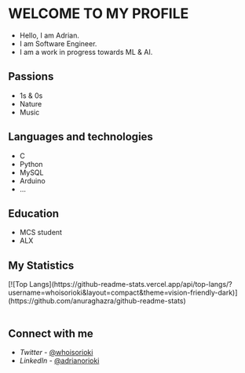 # WELCOME TO MY PROFILE

* Hello, I am Adrian.
* I am Software Engineer.
* I am a work in progress towards ML & AI.

## Passions

- 1s & 0s
- Nature
- Music

## Languages and technologies

- C
- Python
- MySQL
- Arduino
- ... 

## Education

- MCS student
- ALX

## My Statistics
<table>
  <tr>
  [![Top Langs](https://github-readme-stats.vercel.app/api/top-langs/?username=whoisorioki&layout=compact&theme=vision-friendly-dark)](https://github.com/anuraghazra/github-readme-stats)
  </tr>
</table>

## Connect with me

- *Twitter* - [@whoisorioki](https://twitter.com/whoisorioki)
- *LinkedIn* - [@adrianorioki](https://www.linkedin.com/in/adrianorioki/)
